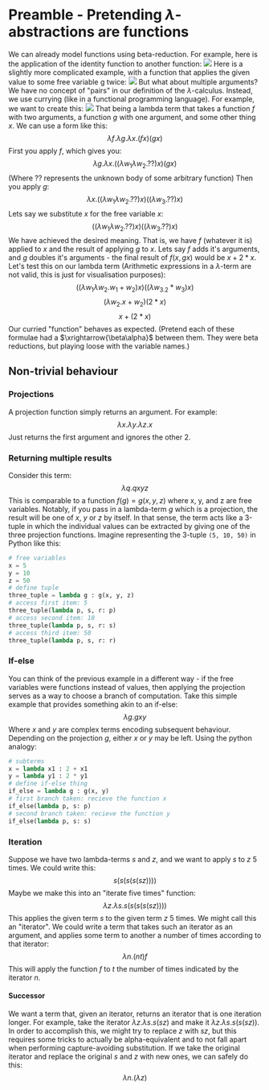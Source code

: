 # Preamble - Pretending $\lambda$-abstractions are functions
We can already model functions using beta-reduction. For example, here is the application of the identity function to another function:
![](Pasted%20image%2020231017141839.png)
Here is a slightly more complicated example, with a function that applies the given value to some free variable g twice:
![](Pasted%20image%2020231017141900.png)
But what about multiple arguments? We have no concept of "pairs" in our definition of the $\lambda$-calculus. Instead, we use currying (like in a functional programming language). For example, we want to create this:
![](Pasted%20image%2020231017142150.png)
That being a lambda term that takes a function $f$ with two arguments, a function $g$ with one argument, and some other thing $x$. We can use a form like this:
$$\lambda f.\lambda g.\lambda x.(fx)(gx)$$
First you apply $f$, which gives you:
$$\lambda g.\lambda x.((\lambda w_1\lambda w_2.??)x)(gx)$$
(Where ?? represents the unknown body of some arbitrary function)
Then you apply $g$:
$$\lambda x.((\lambda w_1\lambda w_2.??)x)((\lambda w_3.??)x)$$
Lets say we substitute $x$ for the free variable $x$:
$$((\lambda w_1\lambda w_2.??)x)((\lambda w_3.??)x)$$
We have achieved the desired meaning. That is, we have $f$ (whatever it is) applied to $x$ and the result of applying $g$ to $x$. Lets say $f$ adds it's arguments, and $g$ doubles it's arguments - the final result of $f(x, gx)$ would be $x + 2*x$. Let's test this on our lambda term (Arithmetic expressions in a $\lambda$-term are not valid, this is just for visualisation purposes):
$$((\lambda w_1\lambda w_2.w_1 + w_2)x)((\lambda w_3.2*w_3)x)$$
$$(\lambda w_2.x + w_2)(2*x)$$
$$x + (2*x)$$
Our curried "function" behaves as expected.
(Pretend each of these formulae had a $\xrightarrow{\beta\alpha}$ between them. They were beta reductions, but playing loose with the variable names.)

## Non-trivial behaviour
### Projections
A projection function simply returns an argument. For example:
$$\lambda x.\lambda y.\lambda z.x$$
Just returns the first argument and ignores the other 2.
### Returning multiple results
Consider this term:
$$\lambda q.qxyz$$
This is comparable to a function $f(g) = g(x, y, z)$ where x, y, and z are free variables.
Notably, if you pass in a lambda-term $g$ which is a projection, the result will be one of $x$, $y$ or $z$ by itself. In that sense, the term acts like a 3-tuple in which the individual values can be extracted by giving one of the three projection functions. Imagine representing the 3-tuple `(5, 10, 50)` in Python like this:
```python
# free variables
x = 5
y = 10
z = 50
# define tuple
three_tuple = lambda g : g(x, y, z)
# access first item: 5
three_tuple(lambda p, s, r: p)
# access second item: 10
three_tuple(lambda p, s, r: s)
# access third item: 50
three_tuple(lambda p, s, r: r)
```
### If-else
You can think of the previous example in a different way - if the free variables were functions instead of values, then applying the projection serves as a way to choose a branch of computation. Take this simple example that provides something akin to an if-else:
$$\lambda g. gxy$$
Where $x$ and $y$ are complex terms encoding subsequent behaviour. Depending on the projection $g$, either $x$ or $y$ may be left. Using the python analogy:
```python
# subterms
x = lambda x1 : 2 + x1
y = lambda y1 : 2 * y1
# define if-else thing
if_else = lambda g : g(x, y)
# first branch taken: recieve the function x
if_else(lambda p, s: p)
# second branch taken: recieve the function y
if_else(lambda p, s: s)
```
### Iteration
Suppose we have two lambda-terms $s$ and $z$, and we want to apply $s$ to $z$ 5 times. We could write this:
$$s(s(s(s(sz))))$$
Maybe we make this into an "iterate five times" function:
$$\lambda z. \lambda s.s(s(s(s(sz))))$$
This applies the given term $s$ to the given term $z$ 5 times. We might call this an "iterator". We could write a term that takes such an iterator as an argument, and applies some term to another a number of times according to that iterator:
$$\lambda n.(nt)f$$
This will apply the function $f$ to $t$ the number of times indicated by the iterator $n$.
#### Successor
We want a term that, given an iterator, returns an iterator that is one iteration longer. For example, take the iterator $\lambda z. \lambda s. s(sz)$ and make it $\lambda z. \lambda s. s(s(sz))$.
In order to accomplish this, we might try to replace $z$ with $sz$, but this requires some tricks to actually be alpha-equivalent and to not fall apart when performing capture-avoiding substitution. If we take the original iterator and replace the original $s$ and $z$ with new ones, we can safely do this:
$$\lambda n.(\lambda z)$$
